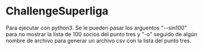 # ChallengeSuperliga

Para ejecutar con python3. 
Se le pueden pasar los arguentos "--sin100" para no mostrar la lista de 100 socios del punto tres y "-o" seguido de algún nombre de archivo para generar un archivo csv con la lista del punto tres.

